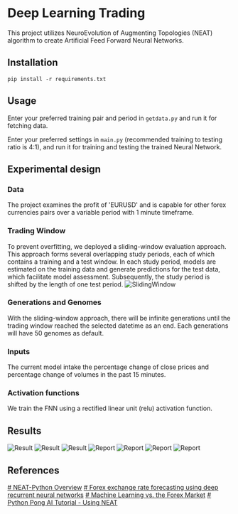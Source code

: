 # Deep Learning Trading


This project utilizes NeuroEvolution of Augmenting Topologies (NEAT) algorithm to create Artificial Feed Forward Neural Networks.

## Installation

    pip install -r requirements.txt

## Usage

Enter your preferred training pair and period in `getdata.py` and run it for fetching data.

Enter your preferred settings in `main.py` (recommended training to testing ratio is 4:1), and run it for training and testing the trained Neural Network.

## Experimental design

### Data

The project examines the profit of 'EURUSD' and is capable for other forex currencies pairs over a variable period with 1 minute timeframe.

### Trading Window

To prevent overfitting, we deployed a sliding-window evaluation approach. This approach forms several overlapping study periods, each of which contains a training and a test window. In each study period, models are estimated on the training data and generate predictions for the test data, which facilitate model assessment. Subsequently, the study period is shifted by the length of one test period.
![SlidingWindow](/img/SlidingWindow.png)

### Generations and Genomes

With the sliding-window approach, there will be infinite generations until the trading window reached the selected datetime as an end. Each generations will have 50 genomes as default.

### Inputs

The current model intake the percentage change of close prices and percentage change of volumes in the past 15 minutes.

### Activation functions

We train the FNN using a rectified linear unit (relu) activation function.

## Results

![Result](/img/Graph1.png)
![Result](/img/Graph2.png)
![Result](/img/Graph3.png)
![Report](/img/StartTrain.png)
![Report](/img/Train.png)
![Report](/img/TrainReport.png)
![Report](/img/BuySell.png)

## References

[# NEAT-Python Overview](https://neat-python.readthedocs.io/en/latest/neat_overview.html)
[# Forex exchange rate forecasting using deep recurrent neural networks](https://link.springer.com/article/10.1007/s42521-020-00019-x)
[# Machine Learning vs. the Forex Market](https://youtu.be/_dWRo05gHbA)
[# Python Pong AI Tutorial - Using NEAT](https://youtu.be/2f6TmKm7yx0)
